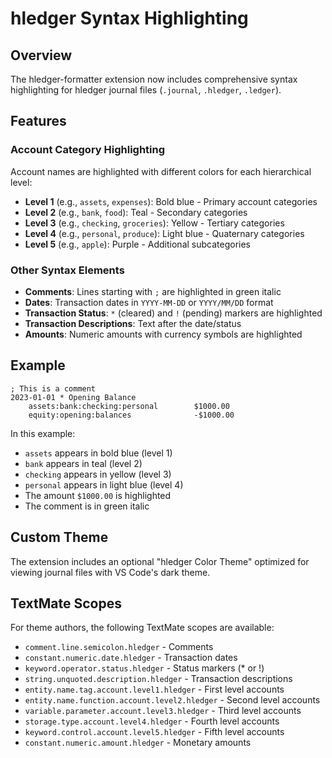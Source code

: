 # hledger Syntax Highlighting

## Overview
The hledger-formatter extension now includes comprehensive syntax highlighting for hledger journal files (`.journal`, `.hledger`, `.ledger`).

## Features

### Account Category Highlighting
Account names are highlighted with different colors for each hierarchical level:
- **Level 1** (e.g., `assets`, `expenses`): Bold blue - Primary account categories
- **Level 2** (e.g., `bank`, `food`): Teal - Secondary categories  
- **Level 3** (e.g., `checking`, `groceries`): Yellow - Tertiary categories
- **Level 4** (e.g., `personal`, `produce`): Light blue - Quaternary categories
- **Level 5** (e.g., `apple`): Purple - Additional subcategories

### Other Syntax Elements
- **Comments**: Lines starting with `;` are highlighted in green italic
- **Dates**: Transaction dates in `YYYY-MM-DD` or `YYYY/MM/DD` format
- **Transaction Status**: `*` (cleared) and `!` (pending) markers are highlighted
- **Transaction Descriptions**: Text after the date/status
- **Amounts**: Numeric amounts with currency symbols are highlighted

## Example
```hledger
; This is a comment
2023-01-01 * Opening Balance
    assets:bank:checking:personal        $1000.00
    equity:opening:balances              -$1000.00
```

In this example:
- `assets` appears in bold blue (level 1)
- `bank` appears in teal (level 2)  
- `checking` appears in yellow (level 3)
- `personal` appears in light blue (level 4)
- The amount `$1000.00` is highlighted
- The comment is in green italic

## Custom Theme
The extension includes an optional "hledger Color Theme" optimized for viewing journal files with VS Code's dark theme.

## TextMate Scopes
For theme authors, the following TextMate scopes are available:
- `comment.line.semicolon.hledger` - Comments
- `constant.numeric.date.hledger` - Transaction dates
- `keyword.operator.status.hledger` - Status markers (* or !)
- `string.unquoted.description.hledger` - Transaction descriptions
- `entity.name.tag.account.level1.hledger` - First level accounts
- `entity.name.function.account.level2.hledger` - Second level accounts
- `variable.parameter.account.level3.hledger` - Third level accounts
- `storage.type.account.level4.hledger` - Fourth level accounts
- `keyword.control.account.level5.hledger` - Fifth level accounts
- `constant.numeric.amount.hledger` - Monetary amounts